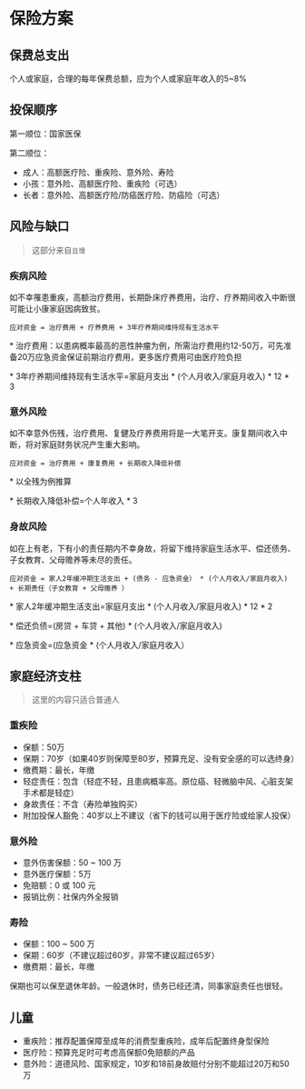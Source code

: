 # 保险方案

## 保费总支出

个人或家庭，合理的每年保费总额，应为个人或家庭年收入的5~8%

## 投保顺序

第一顺位：国家医保

第二顺位：
* 成人：高额医疗险、重疾险、意外险、寿险
* 小孩：意外险、高额医疗险、重疾险（可选）
* 长者：意外险、高额医疗险/防癌医疗险、防癌险（可选）

## 风险与缺口

> 这部分来自`且慢`

### 疾病风险

如不幸罹患重疾，高额治疗费用，长期卧床疗养费用，治疗、疗养期间收入中断很可能让小康家庭因病致贫。

`应对资金 = 治疗费用 + 疗养费用 + 3年疗养期间维持现有生活水平`

\* 治疗费用：以患病概率最高的恶性肿瘤为例，所需治疗费用约12-50万，可先准备20万应急资金保证前期治疗费用，更多医疗费用可由医疗险负担

\* 3年疗养期间维持现有生活水平=家庭月支出 * (个人月收入/家庭月收入) * 12 * 3

### 意外风险

如不幸意外伤残，治疗费用、复健及疗养费用将是一大笔开支。康复期间收入中断，将对家庭财务状况产生重大影响。

`应对资金 = 治疗费用 + 康复费用 + 长期收入降低补偿`

\* 以全残为例推算

\* 长期收入降低补偿=个人年收入 * 3

### 身故风险

如在上有老，下有小的责任期内不幸身故，将留下维持家庭生活水平、偿还债务、子女教育、父母赡养等未尽的责任。

`应对资金 = 家人2年缓冲期生活支出 + (债务 - 应急资金） * (个人月收入/家庭月收入) + 长期责任（子女教育 + 父母赡养 ）`

\* 家人2年缓冲期生活支出=家庭月支出 * (个人月收入/家庭月收入) * 12 * 2

\* 偿还负债=(房贷 + 车贷 + 其他) * (个人月收入/家庭月收入)

\* 应急资金=(应急资金 * (个人月收入/家庭月收入）

## 家庭经济支柱

> 这里的内容只适合普通人

### 重疾险

* 保额：50万
* 保期：70岁（如果40岁则保障至80岁，预算充足、没有安全感的可以选终身）
* 缴费期：最长，年缴
* 轻症责任：包含（轻症不轻，且患病概率高。原位癌、轻微脑中风、心脏支架手术都是轻症）
* 身故责任：不含（寿险单独购买）
* 附加投保人豁免：40岁以上不建议（省下的钱可以用于医疗险或给家人投保）

### 意外险

* 意外伤害保额：50 ~ 100 万
* 意外医疗保额：5万
* 免赔额：0 或 100 元
* 报销比例：社保内外全报销

### 寿险

* 保额：100 ~ 500 万
* 保期：60岁（不建议超过60岁，非常不建议超过65岁）
* 缴费期：最长，年缴

保期也可以保至退休年龄。一般退休时，债务已经还清，同事家庭责任也很轻。

## 儿童

* 重疾险：推荐配置保障至成年的消费型重疾险，成年后配置终身型保险
* 医疗险：预算充足时可考虑高保额0免赔额的产品
* 意外险：道德风险、国家规定，10岁和18前身故赔付分别不能超过20万和50万

